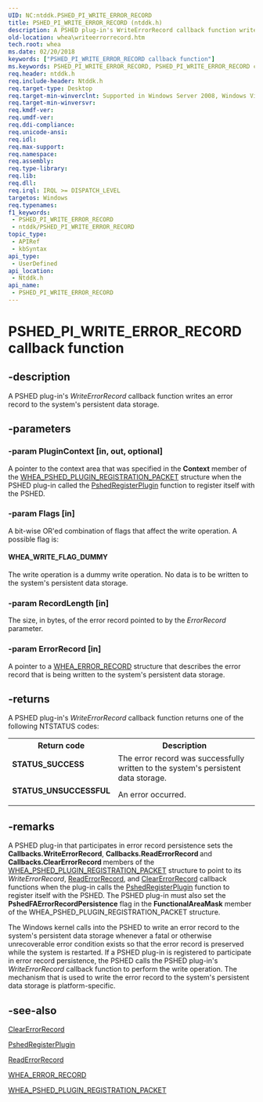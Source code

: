 ```yaml
---
UID: NC:ntddk.PSHED_PI_WRITE_ERROR_RECORD
title: PSHED_PI_WRITE_ERROR_RECORD (ntddk.h)
description: A PSHED plug-in's WriteErrorRecord callback function writes an error record to the system's persistent data storage.
old-location: whea\writeerrorrecord.htm
tech.root: whea
ms.date: 02/20/2018
keywords: ["PSHED_PI_WRITE_ERROR_RECORD callback function"]
ms.keywords: PSHED_PI_WRITE_ERROR_RECORD, PSHED_PI_WRITE_ERROR_RECORD callback, WriteErrorRecord, WriteErrorRecord callback function [WHEA Drivers and Applications], ntddk/WriteErrorRecord, whea.writeerrorrecord, whearef_3a405d7d-3427-4c22-919e-7cbab5ea4f19.xml
req.header: ntddk.h
req.include-header: Ntddk.h
req.target-type: Desktop
req.target-min-winverclnt: Supported in Windows Server 2008, Windows Vista SP1, and later versions of Windows.
req.target-min-winversvr: 
req.kmdf-ver: 
req.umdf-ver: 
req.ddi-compliance: 
req.unicode-ansi: 
req.idl: 
req.max-support: 
req.namespace: 
req.assembly: 
req.type-library: 
req.lib: 
req.dll: 
req.irql: IRQL >= DISPATCH_LEVEL
targetos: Windows
req.typenames: 
f1_keywords:
 - PSHED_PI_WRITE_ERROR_RECORD
 - ntddk/PSHED_PI_WRITE_ERROR_RECORD
topic_type:
 - APIRef
 - kbSyntax
api_type:
 - UserDefined
api_location:
 - Ntddk.h
api_name:
 - PSHED_PI_WRITE_ERROR_RECORD
---
```


# PSHED_PI_WRITE_ERROR_RECORD callback function


## -description

A PSHED plug-in's <i>WriteErrorRecord </i>callback function writes an error record to the system's persistent data storage.

## -parameters

### -param PluginContext [in, out, optional]


A pointer to the context area that was specified in the <b>Context</b> member of the <a href="/windows-hardware/drivers/ddi/ntddk/ns-ntddk-_whea_pshed_plugin_registration_packet">WHEA_PSHED_PLUGIN_REGISTRATION_PACKET</a> structure when the PSHED plug-in called the <a href="/windows-hardware/drivers/ddi/ntddk/nf-ntddk-pshedregisterplugin">PshedRegisterPlugin</a> function to register itself with the PSHED.

### -param Flags [in]


A bit-wise OR'ed combination of flags that affect the write operation. A possible flag is:





#### WHEA_WRITE_FLAG_DUMMY

The write operation is a dummy write operation. No data is to be written to the system's persistent data storage.

### -param RecordLength [in]


The size, in bytes, of the error record pointed to by the <i>ErrorRecord</i> parameter.

### -param ErrorRecord [in]


A pointer to a <a href="/windows-hardware/drivers/ddi/ntddk/ns-ntddk-_whea_error_record">WHEA_ERROR_RECORD</a> structure that describes the error record that is being written to the system's persistent data storage.

## -returns

A PSHED plug-in's <i>WriteErrorRecord</i> callback function returns one of the following NTSTATUS codes:

<table>
<tr>
<th>Return code</th>
<th>Description</th>
</tr>
<tr>
<td width="40%">
<dl>
<dt><b>STATUS_SUCCESS</b></dt>
</dl>
</td>
<td width="60%">
The error record was successfully written to the system's persistent data storage.

</td>
</tr>
<tr>
<td width="40%">
<dl>
<dt><b>STATUS_UNSUCCESSFUL</b></dt>
</dl>
</td>
<td width="60%">
An error occurred.

</td>
</tr>
</table>

## -remarks

A PSHED plug-in that participates in error record persistence sets the <b>Callbacks.WriteErrorRecord</b>, <b>Callbacks.ReadErrorRecord </b>and <b>Callbacks.ClearErrorRecord </b>members of the <a href="/windows-hardware/drivers/ddi/ntddk/ns-ntddk-_whea_pshed_plugin_registration_packet">WHEA_PSHED_PLUGIN_REGISTRATION_PACKET</a> structure to point to its <i>WriteErrorRecord</i>, <a href="/windows-hardware/drivers/ddi/ntddk/nc-ntddk-pshed_pi_read_error_record">ReadErrorRecord</a>, and <a href="/windows-hardware/drivers/ddi/ntddk/nc-ntddk-pshed_pi_clear_error_record">ClearErrorRecord</a> callback functions when the plug-in calls the <a href="/windows-hardware/drivers/ddi/ntddk/nf-ntddk-pshedregisterplugin">PshedRegisterPlugin</a> function to register itself with the PSHED. The PSHED plug-in must also set the <b>PshedFAErrorRecordPersistence</b> flag in the <b>FunctionalAreaMask</b> member of the WHEA_PSHED_PLUGIN_REGISTRATION_PACKET structure.

The Windows kernel calls into the PSHED to write an error record to the system's persistent data storage whenever a fatal or otherwise unrecoverable error condition exists so that the error record is preserved while the system is restarted. If a PSHED plug-in is registered to participate in error record persistence, the PSHED calls the PSHED plug-in's <i>WriteErrorRecord</i> callback function to perform the write operation. The mechanism that is used to write the error record to the system's persistent data storage is platform-specific.

## -see-also

<a href="/windows-hardware/drivers/ddi/ntddk/nc-ntddk-pshed_pi_clear_error_record">ClearErrorRecord</a>



<a href="/windows-hardware/drivers/ddi/ntddk/nf-ntddk-pshedregisterplugin">PshedRegisterPlugin</a>



<a href="/windows-hardware/drivers/ddi/ntddk/nc-ntddk-pshed_pi_read_error_record">ReadErrorRecord</a>



<a href="/windows-hardware/drivers/ddi/ntddk/ns-ntddk-_whea_error_record">WHEA_ERROR_RECORD</a>



<a href="/windows-hardware/drivers/ddi/ntddk/ns-ntddk-_whea_pshed_plugin_registration_packet">WHEA_PSHED_PLUGIN_REGISTRATION_PACKET</a>

